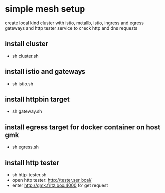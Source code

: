 # simple mesh setup
create local kind cluster with istio, metallb, istio, ingress and egress gateways and http tester service to check http and dns requests

## install cluster
* sh cluster.sh

## install istio and gateways
* sh istio.sh

## install httpbin target
* sh gateway.sh

## install egress target for docker container on host gmk
* sh egress.sh

## install http tester
* sh http-tester.sh
* open http tester: http://tester.ser.local/
* enter http://gmk.fritz.box:4000 for get request